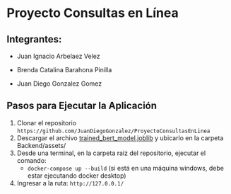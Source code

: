# Proyecto Consultas en Línea

## Integrantes:
* Juan Ignacio Arbelaez Velez

* Brenda Catalina Barahona Pinilla

* Juan Diego Gonzalez Gomez

## Pasos para Ejecutar la Aplicación

1. Clonar el repositorio `https://github.com/JuanDiegoGonzalez/ProyectoConsultasEnLinea`
2. Descargar el archivo [trained_bert_model.joblib](https://drive.google.com/file/d/1RinnmOK1UApbuWjRhqi4N5PafxJqGz8A/view?usp=sharing) y ubicarlo en la carpeta Backend/assets/
3. Desde una terminal, en la carpeta raíz del repositorio, ejecutar el comando:
   - `docker-compose up --build` (si está en una máquina windows, debe estar ejecutando docker desktop)
4. Ingresar a la ruta: `http://127.0.0.1/`

